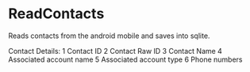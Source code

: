 # ReadContacts
Reads contacts from the android mobile and saves into sqlite.

Contact Details:
1 Contact ID
2 Contact Raw ID
3 Contact Name
4 Associated account name
5 Associated account type
6 Phone numbers
